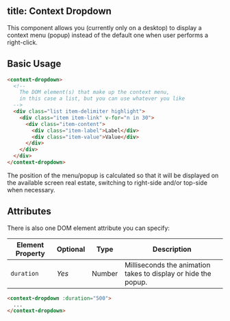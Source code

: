 title: Context Dropdown
---
This component allows you (currently only on a desktop) to display a context menu (popup) instead of the default one when user performs a right-click.

<input type="hidden" data-fullpage-demo="context-dropdown">

## Basic Usage
``` html
<context-dropdown>
  <!--
    The DOM element(s) that make up the context menu,
    in this case a list, but you can use whatever you like
  -->
  <div class="list item-delimiter highlight">
    <div class="item item-link" v-for="n in 30">
      <div class="item-content">
        <div class="item-label">Label</div>
        <div class="item-value">Value</div>
      </div>
    </div>
  </div>
</context-dropdown>
```

The position of the menu/popup is calculated so that it will be displayed on the available screen real estate, switching to right-side and/or top-side when necessary.

## Attributes
There is also one DOM element attribute you can specify:

| Element Property | Optional | Type | Description |
| --- | --- | --- | --- |
| `duration` | *Yes* | Number | Milliseconds the animation takes to display or hide the popup. |

``` html
<context-dropdown :duration="500">
  ...
</context-dropdown>
```
